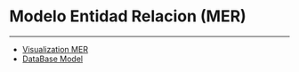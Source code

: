 # Modelo Entidad Relacion (MER)
___
* [Visualization MER](MER.jpg)
* [DataBase Model](DataBaseModel.jpg)